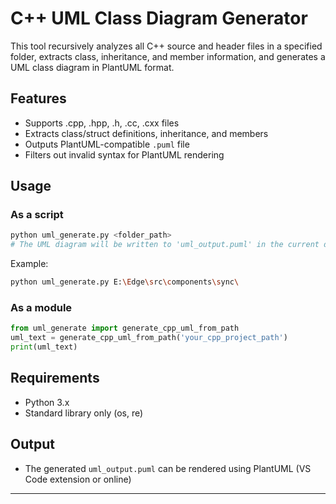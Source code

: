 # C++ UML Class Diagram Generator

This tool recursively analyzes all C++ source and header files in a specified folder, extracts class, inheritance, and member information, and generates a UML class diagram in PlantUML format.

## Features
- Supports .cpp, .hpp, .h, .cc, .cxx files
- Extracts class/struct definitions, inheritance, and members
- Outputs PlantUML-compatible `.puml` file
- Filters out invalid syntax for PlantUML rendering

## Usage

### As a script
```sh
python uml_generate.py <folder_path>
# The UML diagram will be written to 'uml_output.puml' in the current directory.
```
Example:
```sh
python uml_generate.py E:\Edge\src\components\sync\
```

### As a module
```python
from uml_generate import generate_cpp_uml_from_path
uml_text = generate_cpp_uml_from_path('your_cpp_project_path')
print(uml_text)
```

## Requirements
- Python 3.x
- Standard library only (os, re)

## Output
- The generated `uml_output.puml` can be rendered using PlantUML (VS Code extension or online)

---